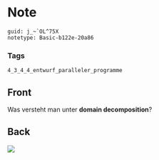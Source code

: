 # Note
```
guid: j_~`OL^75X
notetype: Basic-b122e-20a86
```

### Tags
```
4_3_4_4_entwurf_paralleler_programme
```

## Front
Was versteht man unter <b>domain decomposition</b>?

## Back
<img src="paste-094da5ddc614ac4e54eb868bd3b5703d379e3695.jpg">
